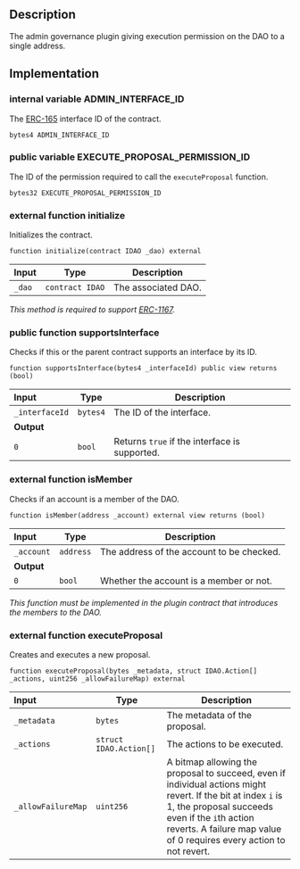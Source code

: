 ## Description

The admin governance plugin giving execution permission on the DAO to a single address.

## Implementation

### internal variable ADMIN_INTERFACE_ID

The [ERC-165](https://eips.ethereum.org/EIPS/eip-165) interface ID of the contract.

```solidity
bytes4 ADMIN_INTERFACE_ID
```

### public variable EXECUTE_PROPOSAL_PERMISSION_ID

The ID of the permission required to call the `executeProposal` function.

```solidity
bytes32 EXECUTE_PROPOSAL_PERMISSION_ID
```

### external function initialize

Initializes the contract.

```solidity
function initialize(contract IDAO _dao) external
```

| Input  | Type            | Description         |
| :----- | --------------- | ------------------- |
| `_dao` | `contract IDAO` | The associated DAO. |

_This method is required to support [ERC-1167](https://eips.ethereum.org/EIPS/eip-1167)._

### public function supportsInterface

Checks if this or the parent contract supports an interface by its ID.

```solidity
function supportsInterface(bytes4 _interfaceId) public view returns (bool)
```

| Input          | Type     | Description                                   |
| :------------- | -------- | --------------------------------------------- |
| `_interfaceId` | `bytes4` | The ID of the interface.                      |
| **Output**     |          |
| `0`            | `bool`   | Returns `true` if the interface is supported. |

### external function isMember

Checks if an account is a member of the DAO.

```solidity
function isMember(address _account) external view returns (bool)
```

| Input      | Type      | Description                               |
| :--------- | --------- | ----------------------------------------- |
| `_account` | `address` | The address of the account to be checked. |
| **Output** |           |
| `0`        | `bool`    | Whether the account is a member or not.   |

_This function must be implemented in the plugin contract that introduces the members to the DAO._

### external function executeProposal

Creates and executes a new proposal.

```solidity
function executeProposal(bytes _metadata, struct IDAO.Action[] _actions, uint256 _allowFailureMap) external
```

| Input              | Type                   | Description                                                                                                                                                                                                                             |
| :----------------- | ---------------------- | --------------------------------------------------------------------------------------------------------------------------------------------------------------------------------------------------------------------------------------- |
| `_metadata`        | `bytes`                | The metadata of the proposal.                                                                                                                                                                                                           |
| `_actions`         | `struct IDAO.Action[]` | The actions to be executed.                                                                                                                                                                                                             |
| `_allowFailureMap` | `uint256`              | A bitmap allowing the proposal to succeed, even if individual actions might revert. If the bit at index `i` is 1, the proposal succeeds even if the `i`th action reverts. A failure map value of 0 requires every action to not revert. |

<!--CONTRACT_END-->
